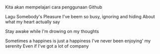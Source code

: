 Kita akan mempelajari cara penggunaan Github

Lagu Somebody's Pleasure
I've beem so busy, ignoring and hiding
About what my heart actually say 

Stay awake while I'm drowing on my thoughts

Sometimes a happines is just a happiness
I've never been enjoying' my serenity
Even if I've got a lot of company


